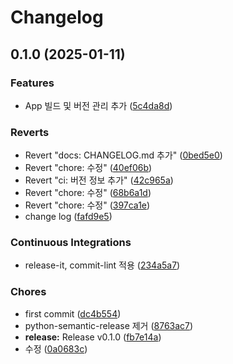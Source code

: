 # Changelog

## 0.1.0 (2025-01-11)


### Features

* App 빌드 및 버전 관리 추가 ([5c4da8d](https://github.com/jkas2016/spin-shot-sandbox/commit/5c4da8dfaa66b6c816cdb9e8f095b2d82e7ba6cd))


### Reverts

* Revert "docs: CHANGELOG.md 추가" ([0bed5e0](https://github.com/jkas2016/spin-shot-sandbox/commit/0bed5e0238825002c607a9a9c37fb63e8d0ad548))
* Revert "chore: 수정" ([40ef06b](https://github.com/jkas2016/spin-shot-sandbox/commit/40ef06bf46ddf0fdfed064789642bba2ad6e9ef7))
* Revert "ci: 버전 정보 추가" ([42c965a](https://github.com/jkas2016/spin-shot-sandbox/commit/42c965a5eb13eafa3a0afce2df6798eae5893c23))
* Revert "chore: 수정" ([68b6a1d](https://github.com/jkas2016/spin-shot-sandbox/commit/68b6a1d1eb2000958fd1419f6921aa5e7f54671e))
* Revert "chore: 수정" ([397ca1e](https://github.com/jkas2016/spin-shot-sandbox/commit/397ca1eb557ffba8b502f95759c9439bea258c20))
* change log ([fafd9e5](https://github.com/jkas2016/spin-shot-sandbox/commit/fafd9e58c69ebb3a389d0fb08abb1a0b633d059c))


### Continuous Integrations

* release-it, commit-lint 적용 ([234a5a7](https://github.com/jkas2016/spin-shot-sandbox/commit/234a5a7cf5bea54c4ecd8dd21cdce1e01c05df37))


### Chores

* first commit ([dc4b554](https://github.com/jkas2016/spin-shot-sandbox/commit/dc4b554d80db44a5b461e381b4644f01c70885cb))
* python-semantic-release 제거 ([8763ac7](https://github.com/jkas2016/spin-shot-sandbox/commit/8763ac77af8f363a879af70efb3c2481408e6b21))
* **release:** Release v0.1.0 ([fb7e14a](https://github.com/jkas2016/spin-shot-sandbox/commit/fb7e14ae8359e8cf4baeb92b6d588a60fbafc206))
* 수정 ([0a0683c](https://github.com/jkas2016/spin-shot-sandbox/commit/0a0683cd11d16b6766df064a9511bddb6863d8c9))